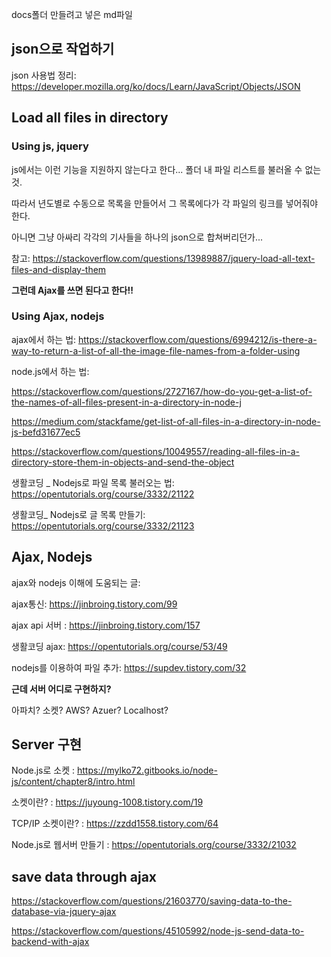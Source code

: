 docs폴더 만들려고 넣은 md파일


## json으로 작업하기

json 사용법 정리: https://developer.mozilla.org/ko/docs/Learn/JavaScript/Objects/JSON

## Load all files in directory

### Using js, jquery

js에서는 이런 기능을 지원하지 않는다고 한다... 폴더 내 파일 리스트를 불러올 수 없는 것.

따라서 년도별로 수동으로 목록을 만들어서 그 목록에다가 각 파일의 링크를 넣어줘야 한다.

아니면 그냥 아싸리 각각의 기사들을 하나의 json으로 합쳐버리던가...

참고: https://stackoverflow.com/questions/13989887/jquery-load-all-text-files-and-display-them

**그런데 Ajax를 쓰면 된다고 한다!!**

### Using Ajax, nodejs

ajax에서 하는 법: https://stackoverflow.com/questions/6994212/is-there-a-way-to-return-a-list-of-all-the-image-file-names-from-a-folder-using

node.js에서 하는 법:

https://stackoverflow.com/questions/2727167/how-do-you-get-a-list-of-the-names-of-all-files-present-in-a-directory-in-node-j

https://medium.com/stackfame/get-list-of-all-files-in-a-directory-in-node-js-befd31677ec5

https://stackoverflow.com/questions/10049557/reading-all-files-in-a-directory-store-them-in-objects-and-send-the-object

생활코딩 _ Nodejs로 파일 목록 불러오는 법: https://opentutorials.org/course/3332/21122

생활코딩_ Nodejs로 글 목록 만들기: https://opentutorials.org/course/3332/21123


## Ajax, Nodejs

ajax와 nodejs 이해에 도움되는 글:

ajax통신: https://jinbroing.tistory.com/99

ajax api 서버 : https://jinbroing.tistory.com/157

생활코딩 ajax: https://opentutorials.org/course/53/49

nodejs를 이용하여 파일 추가: https://supdev.tistory.com/32


**근데 서버 어디로 구현하지?**

아파치? 소켓? AWS? Azuer? Localhost?

## Server 구현

Node.js로 소켓 : https://mylko72.gitbooks.io/node-js/content/chapter8/intro.html

소켓이란? : https://juyoung-1008.tistory.com/19

TCP/IP 소켓이란? : https://zzdd1558.tistory.com/64

Node.js로 웹서버 만들기 : https://opentutorials.org/course/3332/21032


## save data through ajax

https://stackoverflow.com/questions/21603770/saving-data-to-the-database-via-jquery-ajax

https://stackoverflow.com/questions/45105992/node-js-send-data-to-backend-with-ajax

